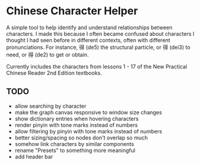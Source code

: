 # Chinese Character Helper
A simple tool to help identify and understand relationships between characters. I made this because I often became confused about characters I thought I had seen before in different contexts, often with different pronunciations. For instance, 得 (de5) the structural particle, or 得 (dei3) to need, or 得 (de2) to get or obtain.

Currently includes the characters from lessons 1 - 17 of the New Practical Chinese Reader 2nd Edition textbooks.

## TODO
- allow searching by character
- make the graph canvas responsive to window size changes
- show dictionary entries when hovering characters
- render pinyin with tone marks instead of numbers
- allow filtering by pinyin with tone marks instead of numbers
- better sizing/spacing so nodes don't overlap so much
- somehow link characters by similar components
- rename "Presets" to something more meaningful
- add header bar